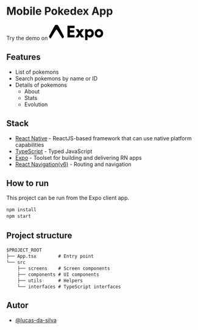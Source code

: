 # Mobile Pokedex App

Try the demo on [![Expo Go](./docs/expo-logo.svg)](https://expo.dev/@lucas-da-silva/pokedex)

## Features

- List of pokemons
- Search pokemons by name or ID
- Details of pokemons
  - About
  - Stats
  - Evolution 

## Stack

- [React Native](https://reactnative.dev/) - ReactJS-based framework that can use native platform capabilities
- [TypeScript](https://www.typescriptlang.org/) - Typed JavaScript
- [Expo](https://expo.dev/) - Toolset for building and delivering RN apps
- [React Navigation(v6)](https://reactnavigation.org/) - Routing and navigation

## How to run

This project can be run from the Expo client app.

```bash
npm install
npm start
```

## Project structure

```
$PROJECT_ROOT
├── App.tsx        # Entry point
└── src
    ├── screens    # Screen components
    ├── components # UI components
    ├── utils      # Helpers
    └── interfaces # TypeScript interfaces
```

## Autor

-   [@lucas-da-silva](https://github.com/lucas-da-silva)
